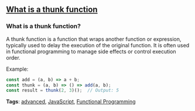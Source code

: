 ## [What is a thunk function](#what-is-a-thunk-function)

### What is a thunk function?

A thunk function is a function that wraps another function or expression, typically used to delay the execution of the original function. It is often used in functional programming to manage side effects or control execution order.

Example:

```javascript
const add = (a, b) => a + b;
const thunk = (a, b) => () => add(a, b);
const result = thunk(2, 3)();  // Output: 5
```

**Tags**: [advanced](./level/advanced), [JavaScript](./theme/javascript), [Functional Programming](./theme/functional_programming)


